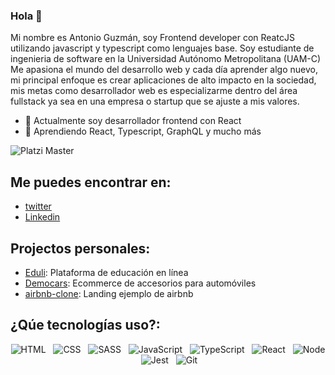 ### Hola 👋

Mi nombre es Antonio Guzmán, soy Frontend developer con ReatcJS utilizando javascript y typescript como lenguajes base. Soy estudiante de ingenieria de software en la Universidad Autónomo Metropolitana (UAM-C) Me apasiona el mundo del desarrollo web y cada día aprender algo nuevo, mi principal enfoque es crear aplicaciones de alto impacto en la sociedad, mis metas como desarrollador web es especializarme dentro del área fullstack ya sea en una empresa o startup que se ajuste a mis valores.

- 🔭 Actualmente soy desarrollador frontend con React
- 🌱 Aprendiendo React, Typescript, GraphQL y mucho más

![Platzi Master](https://img.shields.io/badge/Platzi%20Master-C8-95ca3e)

## Me puedes encontrar en:

- [twitter](https://twitter.com/agvcoder)
- [Linkedin](https://www.linkedin.com/in/agvcoder/)

## Projectos personales:

- [Eduli](https://eduli.herokuapp.com/): Plataforma de educación en línea
- [Democars](https://eduli.herokuapp.com/): Ecommerce de accesorios para automóviles
- [airbnb-clone](https://agvcoder-airbnb.herokuapp.com/): Landing ejemplo de airbnb

## ¿Qúe tecnologías uso?:

<p align="center">
  <img src="https://img.shields.io/badge/HTML5-E34F26?style=for-the-badge&logo=html5&logoColor=white" alt="HTML" />&nbsp;&nbsp;
  <img src="https://img.shields.io/badge/CSS3-1572B6?style=for-the-badge&logo=css3&logoColor=white" alt="CSS" />&nbsp;&nbsp;
  <img src="https://img.shields.io/badge/Sass-CC6699?style=for-the-badge&logo=sass&logoColor=white" alt="SASS" />&nbsp;&nbsp;
  <img src="https://img.shields.io/badge/JavaScript-323330?style=for-the-badge&logo=javascript&logoColor=F7DF1E" alt="JavaScript" />&nbsp;&nbsp;
  <img src="https://img.shields.io/badge/TypeScript-007ACC?style=for-the-badge&logo=typescript&logoColor=white" alt="TypeScript" />&nbsp;&nbsp;
  <img src="https://img.shields.io/badge/React-20232A?style=for-the-badge&logo=react&logoColor=61DAFB" alt="React" />&nbsp;&nbsp;
  <img src="https://img.shields.io/badge/Node.js-43853D?style=for-the-badge&logo=node.js&logoColor=white" alt="Node" />&nbsp;&nbsp;
  <img src="https://img.shields.io/badge/Jest-C21325?style=for-the-badge&logo=jest&logoColor=white" alt="Jest" />&nbsp;&nbsp;
  <img src="https://img.shields.io/badge/Git-F05032?style=for-the-badge&logo=git&logoColor=white" alt="Git" />&nbsp;&nbsp;
</p>
<!--
**strcoder/strcoder** is a ✨ _special_ ✨ repository because its `README.md` (this file) appears on your GitHub profile.

Here are some ideas to get you started:

- 🔭 I’m currently working on ...
- 🌱 I’m currently learning ...
- 👯 I’m looking to collaborate on ...
- 🤔 I’m looking for help with ...
- 💬 Ask me about ...
- 📫 How to reach me: ...
- 😄 Pronouns: ...
- ⚡ Fun fact: ...
-->
